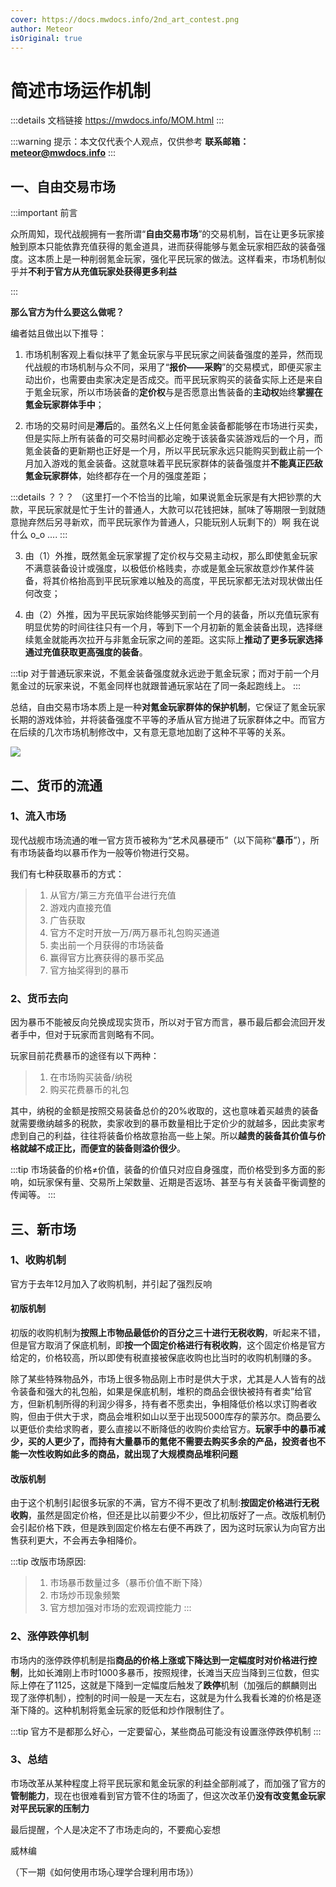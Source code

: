 ```yaml
---
cover: https://docs.mwdocs.info/2nd_art_contest.png
author: Meteor
isOriginal: true
---
```


# 简述市场运作机制

:::details 文档链接
https://mwdocs.info/MOM.html
:::

:::warning 提示：本文仅代表个人观点，仅供参考
**联系邮箱： meteor@mwdocs.info**
:::

## 一、自由交易市场

:::important 前言

众所周知，现代战舰拥有一套所谓“**自由交易市场**”的交易机制，旨在让更多玩家接触到原本只能依靠充值获得的氪金道具，进而获得能够与氪金玩家相匹敌的装备强度。这本质上是一种削弱氪金玩家，强化平民玩家的做法。这样看来，市场机制似乎并**不利于官方从充值玩家处获得更多利益**

:::

**那么官方为什么要这么做呢？**

编者姑且做出以下推导：

1. 市场机制客观上看似抹平了氪金玩家与平民玩家之间装备强度的差异，然而现代战舰的市场机制与众不同，采用了“**报价——采购**”的交易模式，即便买家主动出价，也需要由卖家决定是否成交。而平民玩家购买的装备实际上还是来自于氪金玩家，所以市场装备的**定价权**与是否愿意出售装备的**主动权**始终**掌握在氪金玩家群体手中**；

2. 市场的交易时间是**滞后**的。虽然名义上任何氪金装备都能够在市场进行买卖，但是实际上所有装备的可交易时间都必定晚于该装备实装游戏后的一个月，而氪金装备的更新期也正好是一个月，所以平民玩家永远只能购买到截止前一个月加入游戏的氪金装备。这就意味着平民玩家群体的装备强度并**不能真正匹敌氪金玩家群体**，始终都存在一个月的强度差距；

:::details ？？？
（这里打一个不恰当的比喻，如果说氪金玩家是有大把钞票的大款，平民玩家就是忙于生计的普通人，大款可以花钱把妹，腻味了等期限一到就随意抛弃然后另寻新欢，而平民玩家作为普通人，只能玩别人玩剩下的）啊 我在说什么 o_o ....
:::

3. 由（1）外推，既然氪金玩家掌握了定价权与交易主动权，那么即使氪金玩家不满意装备设计或强度，以极低价格贱卖，亦或是氪金玩家故意炒作某件装备，将其价格抬高到平民玩家难以触及的高度，平民玩家都无法对现状做出任何改变；

4. 由（2）外推，因为平民玩家始终能够买到前一个月的装备，所以充值玩家有明显优势的时间往往只有一个月，等到下一个月初新的氪金装备出现，选择继续氪金就能再次拉开与非氪金玩家之间的差距。这实际上**推动了更多玩家选择通过充值获取更高强度的装备**。

:::tip 对于普通玩家来说，不氪金装备强度就永远逊于氪金玩家；而对于前一个月氪金过的玩家来说，不氪金同样也就跟普通玩家站在了同一条起跑线上。
:::

总结，自由交易市场本质上是一种**对氪金玩家群体的保护机制**，它保证了氪金玩家长期的游戏体验，并将装备强度不平等的矛盾从官方抛进了玩家群体之中。而官方在后续的几次市场机制修改中，又有意无意地加剧了这种不平等的关系。

![](https://docs.mwdocs.info/TfXSs6C8.png)

## 二、货币的流通

### 1、流入市场

现代战舰市场流通的唯一官方货币被称为“艺术风暴硬币”（以下简称“**暴币**”），所有市场装备均以暴币作为一般等价物进行交易。

我们有七种获取暴币的方式：

> 1. 从官方/第三方充值平台进行充值
> 2. 游戏内直接充值
> 3. 广告获取
> 4. 官方不定时开放一万/两万暴币礼包购买通道
> 5. 卖出前一个月获得的市场装备
> 6. 赢得官方比赛获得的暴币奖品
> 7. 官方抽奖得到的暴币

### 2、货币去向

因为暴币不能被反向兑换成现实货币，所以对于官方而言，暴币最后都会流回开发者手中，但对于玩家而言则略有不同。

玩家目前花费暴币的途径有以下两种：

> 1. 在市场购买装备/纳税
> 2. 购买花费暴币的礼包

其中，纳税的金额是按照交易装备总价的20%收取的，这也意味着买越贵的装备就需要缴纳越多的税款，卖家收到的暴币数量相比于定价少的就越多，因此卖家考虑到自己的利益，往往将装备价格故意抬高一些上架。所以**越贵的装备其价值与价格就越不成正比，而便宜的装备则溢价很少**。

:::tip 市场装备的价格≠价值，装备的价值只对应自身强度，而价格受到多方面的影响，如玩家保有量、交易所上架数量、近期是否返场、甚至与有关装备平衡调整的传闻等。
:::

## 三、新市场

### 1、收购机制

官方于去年12月加入了收购机制，并引起了强烈反响

#### 初版机制

初版的收购机制为**按照上市物品最低价的百分之三十进行无税收购**，听起来不错，但是官方取消了保底机制，即**按一个固定价格进行有税收购**，这个固定价格是官方给定的，价格较高，所以即使有税直接被保底收购也比当时的收购机制赚的多。

除了某些特殊物品外，市场上很多物品刚上市时是供大于求，尤其是人人皆有的战令装备和强大的礼包船，如果是保底机制，堆积的商品会很快被持有者卖”给官方，但新机制所得的利润少得多，持有者不愿卖出，争相降低价格以求订购者收购，但由于供大于求，商品会堆积如山以至于出现5000库存的蒙苏尔。商品要么以更低价卖给求购者，要么直接以不断降低的收购价卖给官方。**玩家手中的暴币减少，买的人更少了，而持有大量暴币的氪佬不需要去购买多余的产品，投资者也不能一次性收购如此多的商品，就出现了大规模商品堆积问题**

#### 改版机制

由于这个机制引起很多玩家的不满，官方不得不更改了机制:**按固定价格进行无税收购**，虽然是固定价格，但还是比以前要少不少，但比初版好了一点。改版机制仍会引起价格下跌，但是跌到固定价格左右便不再跌了，因为这时玩家认为向官方出售获利更大，不会再去争相降价。

:::tip 改版市场原因:
> 1. 市场暴币数量过多（暴币价值不断下降）
> 2. 市场炒币现象频繁
> 3. 官方想加强对市场的宏观调控能力
:::

### 2、涨停跌停机制

市场内的涨停跌停机制是指**商品的价格上涨或下降达到一定幅度时对价格进行控制**，比如长滩刚上市时1000多暴币，按照规律，长滩当天应当降到三位数，但实际上停在了1125，这就是下降到一定幅度后触发了**跌停**机制（加强后的麒麟则出现了涨停机制），控制的时间一般是一天左右，这就是为什么我看长滩的价格是逐渐下降的。这种机制将氪金玩家的贬低和炒作限制住了。

:::tip 官方不是都那么好心，一定要留心，某些商品可能没有设置涨停跌停机制
:::

### 3、总结

市场改革从某种程度上将平民玩家和氪金玩家的利益全部削减了，而加强了官方的**管制能力**，现在也很难看到官方管不住的场面了，但这次改革仍**没有改变氪金玩家对平民玩家的压制力**

最后提醒，个人是决定不了市场走向的，不要痴心妄想

威林编

（下一期《如何使用市场心理学合理利用市场》）
